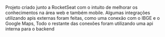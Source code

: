Projeto criado junto a RocketSeat com o intuito de melhorar os conhecimentos na área web e também mobile.
Algumas integrações utilizando apis externas foram feitas, como uma conexão com o IBGE e o Google Maps,
Todo o restante das conexões foram utilizando uma api interna para o backend
